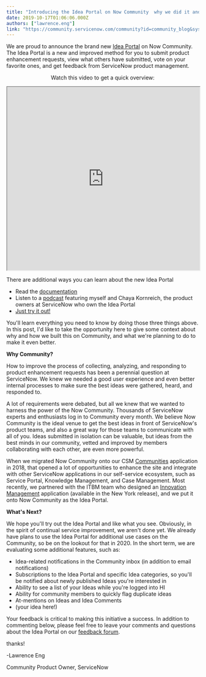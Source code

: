 ```yaml
---
title: "Introducing the Idea Portal on Now Community  why we did it and whats next"
date: 2019-10-17T01:06:06.000Z
authors: ["lawrence.eng"]
link: "https://community.servicenow.com/community?id=community_blog&sys_id=f4735f19db684cd45ed4a851ca961942"
---
```

<p>We are proud to announce the brand new <a href="https://community.servicenow.com/community?id&#61;ideas_list&amp;sysparm_module_id&#61;enhancement_requests" rel="nofollow">Idea Portal</a> on Now Community. The Idea Portal is a new and improved method for you to submit product enhancement requests, view what others have submitted, vote on your favorite ones, and get feedback from ServiceNow product management.</p>
<p style="text-align: center;">Watch this video to get a quick overview:</p>
<p><iframe id="video_tinymce" style="width: 100%; height: 480px;" src="https://www.youtube.com/embed/GaTvqh_-VVQ"></iframe></p>
<p>There are additional ways you can learn about the new Idea Portal</p>
<ul><li>Read the <a href="https://community.servicenow.com/community?id&#61;community_static&amp;content_id&#61;91acf933db9ff740d82ffb24399619f5" rel="nofollow">documentation</a></li><li>Listen to a <a href="https://community.servicenow.com/community?id&#61;community_blog&amp;sys_id&#61;ae0d0186db6c041023f4a345ca9619a3" target="_blank" rel="noopener noreferrer nofollow">podcast</a> featuring myself and Chaya Kornreich, the product owners at ServiceNow who own the Idea Portal</li><li><a href="https://community.servicenow.com/community?id&#61;ideas_list&amp;sysparm_module_id&#61;enhancement_requests" rel="nofollow">Just try it out!</a></li></ul>
<p>You&#39;ll learn everything you need to know by doing those three things above. In this post, I&#39;d like to take the opportunity here to give some context about why and how we built this on Community, and what we&#39;re planning to do to make it even better.</p>
<p><strong>Why Community?</strong></p>
<p>How to improve the process of collecting, analyzing, and responding to product enhancement requests has been a perennial question at ServiceNow. We knew we needed a good user experience and even better internal processes to make sure the best ideas were gathered, heard, and responded to.</p>
<p>A lot of requirements were debated, but all we knew that we wanted to harness the power of the Now Community. Thousands of ServiceNow experts and enthusiasts log in to Community every month. We believe Now Community is the ideal venue to get the best ideas in front of ServiceNow&#39;s product teams, and also a great way for those teams to communicate with all of you. Ideas submitted in isolation can be valuable, but ideas from the best minds in our community, vetted and improved by members collaborating with each other, are even more powerful.</p>
<p>When we migrated Now Community onto our CSM <a href="https://docs.servicenow.com/bundle/newyork-customer-service-management/page/product/customer-communities/reference/servicenow-communities.html" target="_blank" rel="noopener noreferrer nofollow">Communities</a> application in 2018, that opened a lot of opportunities to enhance the site and integrate with other ServiceNow applications in our self-service ecosystem, such as Service Portal, Knowledge Management, and Case Management. Most recently, we partnered with the ITBM team who designed an <a href="https://docs.servicenow.com/bundle/newyork-it-business-management/page/product/innovation-management/concept/innovation-management.html" target="_blank" rel="noopener noreferrer nofollow">Innovation Management</a> application (available in the New York release), and we put it onto Now Community as the Idea Portal.</p>
<p><strong>What&#39;s Next?</strong></p>
<p>We hope you&#39;ll try out the Idea Portal and like what you see. Obviously, in the spirit of continual service improvement, we aren&#39;t done yet. We already have plans to use the Idea Portal for additional use cases on the Community, so be on the lookout for that in 2020. In the short term, we are evaluating some additional features, such as:</p>
<ul><li>Idea-related notifications in the Community inbox (in addition to email notifications)</li><li>Subscriptions to the Idea Portal and specific Idea categories, so you&#39;ll be notified about newly published Ideas you&#39;re interested in</li><li>Ability to see a list of your Ideas while you&#39;re logged into HI</li><li>Ability for community members to quickly flag duplicate ideas</li><li>At-mentions on Ideas and Idea Comments</li><li>(your idea here!)</li></ul>
<p>Your feedback is critical to making this initiative a success. In addition to commenting below, please feel free to leave your comments and questions about the Idea Portal on our <a href="https://community.servicenow.com/community?id&#61;community_forum&amp;sys_id&#61;35b51315db6808982be0a851ca961996" rel="nofollow">feedback forum</a>.</p>
<p>thanks!</p>
<p>-Lawrence Eng</p>
<p>Community Product Owner, ServiceNow</p>